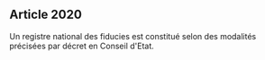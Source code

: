 Article 2020
----
Un registre national des fiducies est constitué selon des modalités précisées
par décret en Conseil d'Etat.
